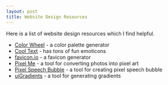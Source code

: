 ```yaml
---
layout: post
title: Website Design Resources
---
```


Here is a list of website design resources which I find helpful.
- [Color Wheel](https://color.adobe.com/create/color-wheel) - a color palette generator
- [Cool Text](https://cooltext.top/) - has tons of fun emoticons
- [favicon.io](https://favicon.io/favicon-generator/) - a favicon generator
- [Pixel Me](https://pixel-me.tokyo/en/) - a tool for converting photos into pixel art
- [Pixel Speech Bubble](https://pixelspeechbubble.com/) - a tool for creating pixel speech bubble
- [uiGradients](https://uigradients.com/) - a tool for generating gradients
